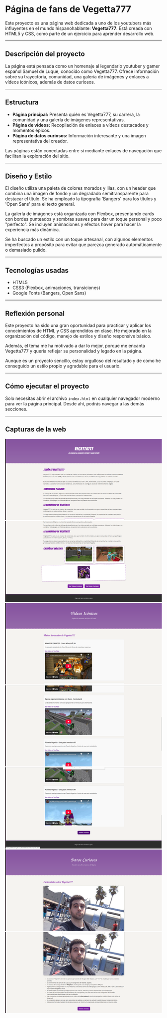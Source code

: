 # Página de fans de Vegetta777

Este proyecto es una página web dedicada a uno de los youtubers más influyentes en el mundo hispanohablante: **Vegetta777**. Está creada con HTML5 y CSS, como parte de un ejercicio para aprender desarrollo web.

---

## Descripción del proyecto

La página está pensada como un homenaje al legendario youtuber y gamer español Samuel de Luque, conocido como Vegetta777. Ofrece información sobre su trayectoria, comunidad, una galería de imágenes y enlaces a vídeos icónicos, además de datos curiosos.

---

## Estructura

- **Página principal:** Presenta quién es Vegetta777, su carrera, la comunidad y una galería de imágenes representativas.
- **Página de vídeos:** Recopilación de enlaces a vídeos destacados y momentos épicos.
- **Página de datos curiosos:** Información interesante y una imagen representativa del creador.

Las páginas están conectadas entre sí mediante enlaces de navegación que facilitan la exploración del sitio.

---

## Diseño y Estilo

El diseño utiliza una paleta de colores morados y lilas, con un header que combina una imagen de fondo y un degradado semitransparente para destacar el título. Se ha empleado la tipografía 'Bangers' para los títulos y 'Open Sans' para el texto general.

La galería de imágenes está organizada con Flexbox, presentando cards con bordes punteados y sombras suaves para dar un toque personal y poco "perfecto". Se incluyen animaciones y efectos hover para hacer la experiencia más dinámica.

Se ha buscado un estilo con un toque artesanal, con algunos elementos imperfectos a propósito para evitar que parezca generado automáticamente o demasiado pulido.

---

## Tecnologías usadas

- HTML5
- CSS3 (Flexbox, animaciones, transiciones)
- Google Fonts (Bangers, Open Sans)

---

## Reflexión personal

Este proyecto ha sido una gran oportunidad para practicar y aplicar los conocimientos de HTML y CSS aprendidos en clase. He mejorado en la organización del código, manejo de estilos y diseño responsive básico.

Además, el tema me ha motivado a dar lo mejor, porque me encanta Vegetta777 y quería reflejar su personalidad y legado en la página.

Aunque es un proyecto sencillo, estoy orgulloso del resultado y de cómo he conseguido un estilo propio y agradable para el usuario.

---

## Cómo ejecutar el proyecto

Solo necesitas abrir el archivo `index.html` en cualquier navegador moderno para ver la página principal. Desde ahí, podrás navegar a las demás secciones.

---


## Capturas de la web

![01](01.png)
![02](02.png)
![03](03.png)
![04](04.png)
![05](05.png)
![06](06.png)
![07](07.png)

